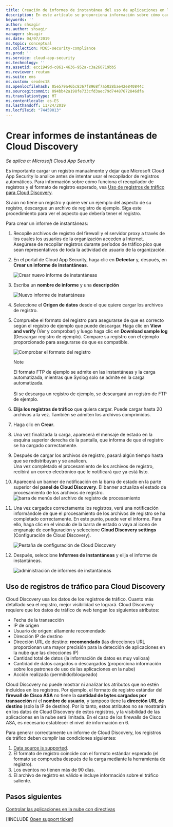 ```yaml
---
title: Creación de informes de instantánea del uso de aplicaciones en la nube de Cloud Discovery
description: En este artículo se proporciona información sobre cómo cargar registros manualmente para crear un informe de instantáneas de las aplicaciones de Cloud Discovery.
keywords: ''
author: shsagir
ms.author: shsagir
manager: shsagir
ms.date: 04/07/2019
ms.topic: conceptual
ms.collection: M365-security-compliance
ms.prod: ''
ms.service: cloud-app-security
ms.technology: ''
ms.assetid: ecc1949d-c861-4636-952a-c3a260719bb5
ms.reviewer: reutam
ms.suite: ems
ms.custom: seodec18
ms.openlocfilehash: 05e579a46bc8367f8968f7a5028bae42e840844c
ms.sourcegitcommit: 094bb42a198fe733cfd3aec79d74487672846dfa
ms.translationtype: MT
ms.contentlocale: es-ES
ms.lasthandoff: 11/24/2019
ms.locfileid: "74459013"
---
```

# <a name="create-snapshot-cloud-discovery-reports"></a>Crear informes de instantáneas de Cloud Discovery

*Se aplica a: Microsoft Cloud App Security*

Es importante cargar un registro manualmente y dejar que Microsoft Cloud App Security lo analice antes de intentar usar el recopilador de registros automáticos. Para información sobre cómo funciona el recopilador de registros y el formato de registro esperado, vea [Uso de registros de tráfico para Cloud Discovery](#log-format).

Si aún no tiene un registro y quiere ver un ejemplo del aspecto de su registro, descargue un archivo de registro de ejemplo. Siga este procedimiento para ver el aspecto que debería tener el registro.


Para crear un informe de instantáneas:
  
1. Recopile archivos de registro del firewall y el servidor proxy a través de los cuales los usuarios de la organización acceden a Internet. Asegúrese de recopilar registros durante períodos de tráfico pico que sean representativos de toda la actividad de usuario de la organización.  
  
2. En el portal de Cloud App Security, haga clic en **Detectar** y, después, en **Crear un informe de instantáneas**.  
  
   ![Crear nuevo informe de instantáneas](./media/create-new-snapshot-report.png)
     
3. Escriba un **nombre de informe** y una **descripción**
  
    ![Nuevo informe de instantáneas](./media/new-snapshot-report.png) 

4. Seleccione el **Origen de datos** desde el que quiere cargar los archivos de registro.  
  
5. Compruebe el formato del registro para asegurarse de que es correcto según el registro de ejemplo que puede descargar. Haga clic en **View and verify** (Ver y comprobar) y luego haga clic en **Download sample log** (Descargar registro de ejemplo). Compare su registro con el ejemplo proporcionado para asegurarse de que es compatible. 

   ![Comprobar el formato del registro](./media/cloud-discovery-snapshot-verify.png)  

   > [!NOTE]
   > El formato FTP de ejemplo se admite en las instantáneas y la carga automatizada, mientras que Syslog solo se admite en la carga automatizada.<br></br>
   Si se descarga un registro de ejemplo, se descargará un registro de FTP de ejemplo.


6. **Elija los registros de tráfico** que quiera cargar. Puede cargar hasta 20 archivos a la vez. También se admiten los archivos comprimidos.  
  
7. Haga clic en **Crear**.  

8. Una vez finalizada la carga, aparecerá el mensaje de estado en la esquina superior derecha de la pantalla, que informa de que el registro se ha cargado correctamente.  
  
9. Después de cargar los archivos de registro, pasará algún tiempo hasta que se redistribuyan y se analicen.  
   Una vez completado el procesamiento de los archivos de registro, recibirá un correo electrónico que le notificará que ya está listo. 
  
10. Aparecerá un banner de notificación en la barra de estado en la parte superior del **panel de Cloud Discovery**. El banner actualiza el estado de procesamiento de los archivos de registro.  
    ![barra de menús del archivo de registro de procesamiento](./media/processing-log-file-menu-bar.png) 
   
11. Una vez cargados correctamente los registros, verá una notificación informándole de que el procesamiento de los archivos de registro se ha completado correctamente. En este punto, puede ver el informe. Para ello, haga clic en el vínculo de la barra de estado o vaya al icono de engranaje de configuración y seleccione **Cloud Discovery settings** (Configuración de Cloud Discovery).   
  
     ![Pestaña de configuración de Cloud Discovery](./media/discovery-settings-tab.png)
12. Después, seleccione **Informes de instantáneas** y elija el informe de instantáneas.
 
     ![administración de informes de instantáneas](./media/snapshot-report-managment.png)

  
## Uso de registros de tráfico para Cloud Discovery <a name="log-format"></a>
Cloud Discovery usa los datos de los registros de tráfico. Cuanto más detallado sea el registro, mejor visibilidad se logrará. Cloud Discovery requiere que los datos de tráfico de web tengan los siguientes atributos:
- Fecha de la transacción
- IP de origen
- Usuario de origen: altamente recomendado
- Dirección IP de destino
- Dirección URL de destino: **recomendado** (las direcciones URL proporcionan una mayor precisión para la detección de aplicaciones en la nube que las direcciones IP)
- Cantidad total de datos (la información de datos es muy valiosa)
- Cantidad de datos cargados o descargados (proporciona información sobre los patrones de uso de las aplicaciones en la nube)
- Acción realizada (permitido/bloqueado)

Cloud Discovery no puede mostrar ni analizar los atributos que no estén incluidos en los registros.
Por ejemplo, el formato de registro estándar del **firewall de Cisco ASA** no tiene la **cantidad de bytes cargados por transacción** ni el **nombre de usuario**, y tampoco tiene la **dirección URL de destino** (solo la IP de destino).
Por lo tanto, estos atributos no se mostrarán en los datos de Cloud Discovery de estos registros, y la visibilidad de las aplicaciones en la nube será limitada. En el caso de los firewalls de Cisco ASA, es necesario establecer el nivel de información en 6. 


Para generar correctamente un informe de Cloud Discovery, los registros de tráfico deben cumplir las condiciones siguientes:
1. [Data source is supported](set-up-cloud-discovery.md#supported-firewalls-and-proxies).
2. El formato de registro coincide con el formato estándar esperado (el formato se comprueba después de la carga mediante la herramienta de registro).
3. Los eventos no tienen más de 90 días.
4. El archivo de registro es válido e incluye información sobre el tráfico saliente.


 
## <a name="next-steps"></a>Pasos siguientes  
[Controlar las aplicaciones en la nube con directivas](control-cloud-apps-with-policies.md)   

[!INCLUDE [Open support ticket](includes/support.md)]  
    
      
  
